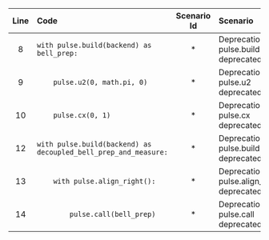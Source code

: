 | Line | Code | Scenario Id | Scenario | Artifact | Refactoring |
| :-: | :- | :-: | :- | :- | :- |
| 8 | `with pulse.build(backend) as bell_prep:` | * | Deprecation -> pulse.build deprecated | pulse.build |  |
| 9 | `    pulse.u2(0, math.pi, 0)` | * | Deprecation -> pulse.u2 deprecated | pulse.u2 |  |
| 10 | `    pulse.cx(0, 1)` | * | Deprecation -> pulse.cx deprecated | pulse.cx |  |
| 12 | `with pulse.build(backend) as decoupled_bell_prep_and_measure:` | * | Deprecation -> pulse.build deprecated | pulse.build |  |
| 13 | `    with pulse.align_right():` | * | Deprecation -> pulse.align_right deprecated | pulse.align_right |  |
| 14 | `        pulse.call(bell_prep)` | * | Deprecation -> pulse.call deprecated | pulse.call |  |
